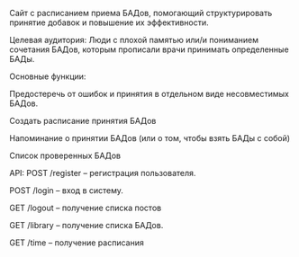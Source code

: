 Сайт с расписанием приема БАДов, помогающий структурировать принятие добавок и повышение их эффективности.


Целевая аудитория: Люди с плохой памятью или/и пониманием сочетания БАДов, которым прописали врачи принимать определенные БАДы.


Основные функции:

Предостеречь от ошибок  и принятия в отдельном виде несовместимых БАДов.

Создать расписание принятия БАДов

Напоминание о принятии БАДов (или о том, чтобы взять БАДы с собой)

Список проверенных БАДов


API: 
POST /register – регистрация пользователя.

POST /login – вход в систему.

GET /logout – получение списка постов

GET /library – получение списка БАДов.

GET /time – получение расписания
